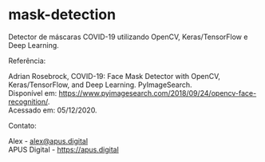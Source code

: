 # mask-detection  
Detector de máscaras COVID-19 utilizando OpenCV, Keras/TensorFlow e Deep Learning.  

Referência:  

Adrian Rosebrock, COVID-19: Face Mask Detector with OpenCV, Keras/TensorFlow, and Deep Learning. PyImageSearch.    
Disponível em: https://www.pyimagesearch.com/2018/09/24/opencv-face-recognition/.   
Acessado em: 05/12/2020.   

Contato:   

Alex - alex@apus.digital   
APUS Digital - https://apus.digital

